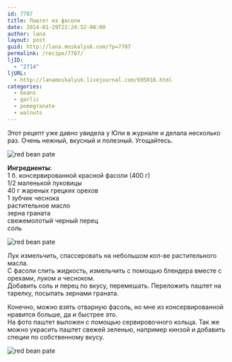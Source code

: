 ```yaml
---
id: 7787
title: Паштет из фасоли
date: 2014-01-29T22:24:52-08:00
author: lana
layout: post
guid: http://lana.moskalyuk.com/?p=7787
permalink: /recipe/7787/
ljID:
  - "2714"
ljURL:
  - http://lanamoskalyuk.livejournal.com/695016.html
categories:
  - beans
  - garlic
  - pomegranate
  - walnuts
---
```

Этот рецепт уже давно увидела у Юли в журнале и делала несколько раз. Очень нежный, вкусный и полезный. Угощайтесь.

![red bean pate](http://farm4.staticflickr.com/3804/12216337403_508bbfd6c4_c.jpg) 

**Ингредиенты**:  
1 б. консервированной красной фасоли (400 г)  
1/2 маленькой луковицы  
40 г жареных грецких орехов  
1 зубчик чеснока  
растительное масло  
зерна граната  
свежемолотый черный перец  
соль

![red bean pate](http://farm8.staticflickr.com/7309/12216346323_2d6a1ede52_c.jpg) 

Лук измельчить, спассеровать на небольшом кол-ве растительного масла.  
С фасоли слить жидкость, измельчить с помощью блендера вместе с орехами, луком и чесноком.  
Добавить соль и перец по вкусу, перемешать. Переложить паштет на тарелку, посыпать зернами граната.

Конечно, можно взять отварную фасоль, но мне из консервированной нравится больше, да и быстрее это.  
На фото паштет выложен с помощью сервировочного кольца. Так же можно украсить паштет свежей зеленью, например кинзой и добавить специи по собственному вкусу.

![red bean pate](http://farm4.staticflickr.com/3743/12216555514_ae38782fef_c.jpg)